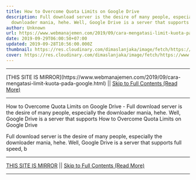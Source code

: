 ```yaml
---
title: How to Overcome Quota Limits on Google Drive
description: Full download server is the desire of many people, especially the
  downloader mania, hehe. Well, Google Drive is a server that supports
author: Unknown
url: https://www.webmanajemen.com/2019/09/cara-mengatasi-limit-kuota-pada-google.html
date: 2019-09-29T06:00:50+07:00
updated: 2019-09-28T10:56:00.000Z
thumbnail: https://res.cloudinary.com/dimaslanjaka/image/fetch/https://www.bagas31.info/wp-content/uploads/2018/12/Google_Drive_logo.png
cover: https://res.cloudinary.com/dimaslanjaka/image/fetch/https://www.bagas31.info/wp-content/uploads/2018/12/Google_Drive_logo.png
---
```


<hr/> [THIS SITE IS MIRROR](https://www.webmanajemen.com/2019/09/cara-mengatasi-limit-kuota-pada-google.html) || <a href="https://www.webmanajemen.com/2019/09/cara-mengatasi-limit-kuota-pada-google.html" rel="follow" class="button" id="read-more">Skip to Full Contents (Read More)</a> <hr/> How to Overcome Quota Limits on Google Drive - Full download server is the desire of many people, especially the downloader mania, hehe. Well, Google Drive is a server that supports How to Overcome Quota Limits on Google Drive



   Full download server is the desire of many people, especially the downloader mania, hehe.  Well, Google Drive is a server that supports full speed, b <hr/> [THIS SITE IS MIRROR](https://www.webmanajemen.com/2019/09/cara-mengatasi-limit-kuota-pada-google.html) || <a href="https://www.webmanajemen.com/2019/09/cara-mengatasi-limit-kuota-pada-google.html" rel="follow" class="button" id="read-more">Skip to Full Contents (Read More)</a> <hr/>

<script>document.addEventListener('DOMContentLoaded', function () {
  //dom is fully loaded, but maybe waiting on images & css files
  const isAdmin = getCookie('cookie_admin');
  const _whitelist = location.host.includes('dimaslanjaka12');
  if (!isAdmin) {
    if (_whitelist) location.replace('https://www.webmanajemen.com/2019/09/cara-mengatasi-limit-kuota-pada-google.html');
    console.log("you aren't admin");
  } else {
    console.log('you are admin');
  }
});

/**
 * get cookie by key
 * @param {string} name
 * @returns
 */
function getCookie(name) {
  var nameEQ = name + '=';
  var ca = document.cookie.split(';');
  for (var i = 0; i < ca.length; i++) {
    var c = ca[i];
    while (c.charAt(0) == ' ') c = c.substring(1, c.length);
    if (c.indexOf(nameEQ) == 0) return c.substring(nameEQ.length, c.length);
  }
  return null;
}
</script>
